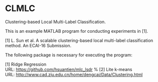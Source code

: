 # CLMLC
Clustering-based Local Multi-Label Classification.

This is an example MATLAB program for conducting experiments in [1].

[1] L. Sun et al. A scalable clustering-based local multi-label classification method. An ECAI-16 Submission. <br />

The following package is necessary for executing the program:

[1] Ridge Regression <br />
URL: https://github.com/hsuantien/mlc_lsdr
%
[2] Lite k-means <br />
URL: http://www.cad.zju.edu.cn/home/dengcai/Data/Clustering.html
